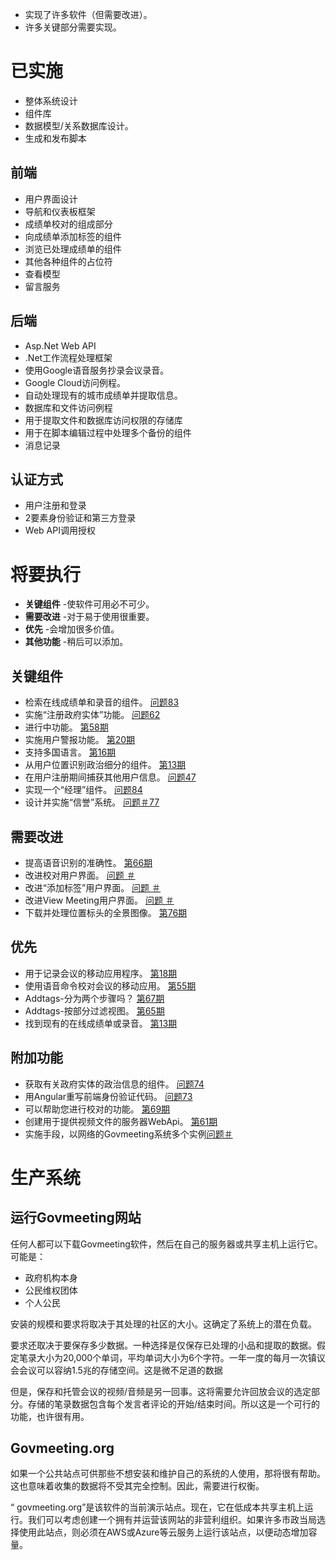 
<ul>
<li>实现了许多软件（但需要改进）。 </li>
<li>许多关键部分需要实现。 </li>
</ul><h1>已实施</h1>
<ul>
<li>整体系统设计</li>
<li>组件库</li>
<li>数据模型/关系数据库设计。 </li>
<li>生成和发布脚本</li>
</ul><h2>前端</h2>
<ul>
<li>用户界面设计</li>
<li>导航和仪表板框架</li>
<li>成绩单校对的组成部分</li>
<li>向成绩单添加标签的组件</li>
<li>浏览已处理成绩单的组件</li>
<li>其他各种组件的占位符</li>
<li>查看模型</li>
<li>留言服务</li>
</ul><h2>后端</h2>
<ul>
<li> Asp.Net Web API </li>
<li> .Net工作流程处理框架</li>
<li>使用Google语音服务抄录会议录音。 </li>
<li> Google Cloud访问例程。 </li>
<li>自动处理现有的城市成绩单并提取信息。 </li>
<li>数据库和文件访问例程</li>
<li>用于提取文件和数据库访问权限的存储库</li>
<li>用于在脚本编辑过程中处理多个备份的组件</li>
<li>消息记录</li>
</ul><h2>认证方式</h2>
<ul>
<li>用户注册和登录</li>
<li> 2要素身份验证和第三方登录</li>
<li> Web API调用授权</li>
</ul><h1>将要执行</h1>
<ul>
<li> <b>关键组件</b> -使软件可用必不可少。 </li>
<li> <b>需要改进</b> -对于易于使用很重要。 </li>
<li> <b>优先</b> -会增加很多价值。 </li>
<li> <b>其他功能</b> -稍后可以添加。 </li>
</ul><h2>关键组件</h2>
<ul>
<li>检索在线成绩单和录音的组件。 <a href="https://github.com/govmeeting/govmeeting/issues/83">问题83</a> </li>
<li>实施“注册政府实体”功能。 <a href="https://github.com/govmeeting/govmeeting/issues/62">问题62</a> </li>
<li>进行中功能。 <a href="https://github.com/govmeeting/govmeeting/issues/58">第58期</a> </li>
<li>实施用户警报功能。 <a href="https://github.com/govmeeting/govmeeting/issues/20">第20期</a> </li>
<li>支持多国语言。 <a href="https://github.com/govmeeting/govmeeting/issues/16">第16期</a> </li>
<li>从用户位置识别政治细分的组件。 <a href="https://github.com/govmeeting/govmeeting/issues/13">第13期</a> </li>
<li>在用户注册期间捕获其他用户信息。 <a href="https://github.com/govmeeting/govmeeting/issues/47">问题47</a> </li>
<li>实现一个“经理”组件。 <a href="https://github.com/govmeeting/govmeeting/issues/84">问题84</a> </li>
<li>设计并实施“信誉”系统。 <a href="https://github.com/govmeeting/govmeeting/issues/77">问题＃77</a> </li>
</ul><h2>需要改进</h2>
<ul>
<li>提高语音识别的准确性。 <a href="https://github.com/govmeeting/govmeeting/issues/66">第66期</a> </li>
<li>改进校对用户界面。 <a href="https://github.com/govmeeting/govmeeting/issues/">问题 ＃</a> </li>
<li>改进“添加标签”用户界面。 <a href="https://github.com/govmeeting/govmeeting/issues/">问题 ＃</a> </li>
<li>改进View Meeting用户界面。 <a href="https://github.com/govmeeting/govmeeting/issues/">问题 ＃</a> </li>
<li>下载并处理位置标头的全景图像。 <a href="https://github.com/govmeeting/govmeeting/issues/76">第76期</a> </li>
</ul><h2>优先</h2>
<ul>
<li>用于记录会议的移动应用程序。 <a href="https://github.com/govmeeting/govmeeting/issues/18">第18期</a> </li>
<li>使用语音命令校对会议的移动应用。 <a href="https://github.com/govmeeting/govmeeting/issues/55">第55期</a> </li>
<li> Addtags-分为两个步骤吗？ <a href="https://github.com/govmeeting/govmeeting/issues/67">第67期</a> </li>
<li> Addtags-按部分过滤视图。 <a href="https://github.com/govmeeting/govmeeting/issues/65">第65期</a> </li>
<li>找到现有的在线成绩单或录音。 <a href="https://github.com/govmeeting/govmeeting/issues/13">第13期</a> </li>
</ul><h2>附加功能</h2>
<ul>
<li>获取有关政府实体的政治信息的组件。 <a href="https://github.com/govmeeting/govmeeting/issues/74">问题74</a> </li>
<li>用Angular重写前端身份验证代码。 <a href="https://github.com/govmeeting/govmeeting/issues/73">问题73</a> </li>
<li>可以帮助您进行校对的功能。 <a href="https://github.com/govmeeting/govmeeting/issues/69">第69期</a> </li>
<li>创建用于提供视频文件的服务器WebApi。 <a href="https://github.com/govmeeting/govmeeting/issues/61">第61期</a> </li>
<li>实施手段，以网络的Govmeeting系统多个实例<a href="https://github.com/govmeeting/govmeeting/issues/">问题＃</a> </li>
</ul><h1>生产系统</h1><h2>运行Govmeeting网站</h2>
<p>任何人都可以下载Govmeeting软件，然后在自己的服务器或共享主机上运行它。可能是： </p>

<ul>
<li>政府机构本身</li>
<li>公民维权团体</li>
<li>个人公民</li>
</ul>
<p>安装的规模和要求将取决于其处理的社区的大小。这确定了系统上的潜在负载。 </p>

<p>要求还取决于要保存多少数据。一种选择是仅保存已处理的小品和提取的数据。假定笔录大小为20,000个单词，平均单词大小为6个字符。一年一度的每月一次镇议会会议可以容纳1.5兆的存储空间。这是微不足道的数据</p>

<p>但是，保存和托管会议的视频/音频是另一回事。这将需要允许回放会议的选定部分。存储的笔录数据包含每个发言者评论的开始/结束时间。所以这是一个可行的功能，也许很有用。 </p>
<h2> Govmeeting.org </h2>
<p>如果一个公共站点可供那些不想安装和维护自己的系统的人使用，那将很有帮助。这也意味着收集的数据将不受其完全控制。因此，需要进行权衡。 </p>

<p> “ govmeeting.org”是该软件的当前演示站点。现在，它在低成本共享主机上运行。我们可以考虑创建一个拥有并运营该网站的非营利组织。如果许多市政当局选择使用此站点，则必须在AWS或Azure等云服务上运行该站点，以便动态增加容量。 </p>
